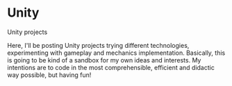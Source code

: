 # Unity
Unity projects

Here, I'll be posting Unity projects trying different technologies, experimenting with gameplay and mechanics implementation. 
Basically, this is going to be kind of a sandbox for my own ideas and interests.
My intentions are to code in the most comprehensible, efficient and didactic way possible, but having fun!

